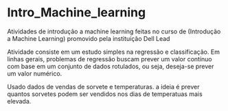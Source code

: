 # Intro_Machine_learning
Atividades de introdução a machine learning feitas no curso de (Introdução a Machine Learning) promovido pela instituição Dell Lead

Atividade consiste em um estudo simples na regressão e classificação.
Em linhas gerais, problemas de regressão buscam prever um valor contínuo com base em um
conjunto de dados rotulados, ou seja, deseja-se prever um valor numérico.

Usado dados de vendas de sorvete e temperaturas. a ideia é prever quantos sorvetes podem ser vendidos nos dias de temperatuas mais elevada. 
